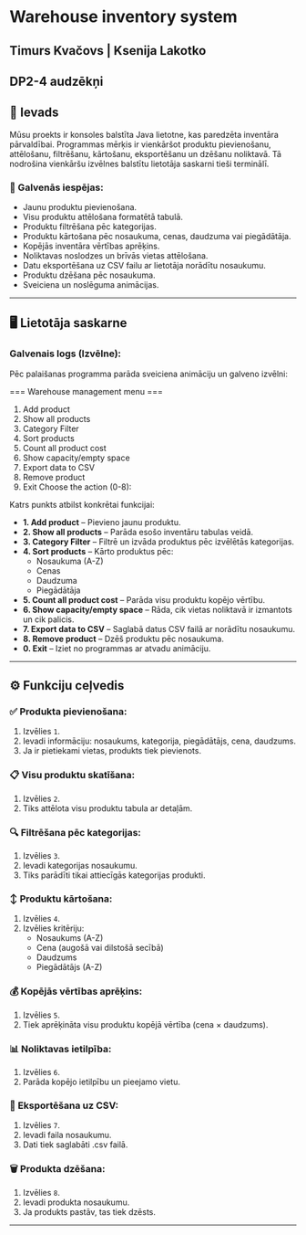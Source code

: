 # Warehouse inventory system

## Timurs Kvačovs | Ksenija Lakotko
##         DP2-4 audzēkņi

## 📝 Ievads

Mūsu proekts ir konsoles balstīta Java lietotne, kas paredzēta inventāra pārvaldībai. Programmas mērķis ir vienkāršot produktu pievienošanu, attēlošanu, filtrēšanu, kārtošanu, eksportēšanu un dzēšanu noliktavā. Tā nodrošina vienkāršu izvēlnes balstītu lietotāja saskarni tieši terminālī.

### 🔑 Galvenās iespējas:
- Jaunu produktu pievienošana.
- Visu produktu attēlošana formatētā tabulā.
- Produktu filtrēšana pēc kategorijas.
- Produktu kārtošana pēc nosaukuma, cenas, daudzuma vai piegādātāja.
- Kopējās inventāra vērtības aprēķins.
- Noliktavas noslodzes un brīvās vietas attēlošana.
- Datu eksportēšana uz CSV failu ar lietotāja norādītu nosaukumu.
- Produktu dzēšana pēc nosaukuma.
- Sveiciena un noslēguma animācijas.

---

## 🖥️ Lietotāja saskarne

### Galvenais logs (Izvēlne):
Pēc palaišanas programma parāda sveiciena animāciju un galveno izvēlni:

=== Warehouse management menu ===
1. Add product
2. Show all products
3. Category Filter
4. Sort products
5. Count all product cost
6. Show capacity/empty space
7. Export data to CSV
8. Remove product
0. Exit
Choose the action (0-8):

Katrs punkts atbilst konkrētai funkcijai:

- **1. Add product** – Pievieno jaunu produktu.
- **2. Show all products** – Parāda esošo inventāru tabulas veidā.
- **3. Category Filter** – Filtrē un izvāda produktus pēc izvēlētās kategorijas.
- **4. Sort products** – Kārto produktus pēc:
  - Nosaukuma (A-Z)
  - Cenas
  - Daudzuma
  - Piegādātāja
- **5. Count all product cost** – Parāda visu produktu kopējo vērtību.
- **6. Show capacity/empty space** – Rāda, cik vietas noliktavā ir izmantots un cik palicis.
- **7. Export data to CSV** – Saglabā datus CSV failā ar norādītu nosaukumu.
- **8. Remove product** – Dzēš produktu pēc nosaukuma.
- **0. Exit** – Iziet no programmas ar atvadu animāciju.

---

## ⚙️ Funkciju ceļvedis

### ✅ Produkta pievienošana:
1. Izvēlies `1`.
2. Ievadi informāciju: nosaukums, kategorija, piegādātājs, cena, daudzums.
3. Ja ir pietiekami vietas, produkts tiek pievienots.

### 📋 Visu produktu skatīšana:
1. Izvēlies `2`.
2. Tiks attēlota visu produktu tabula ar detaļām.

### 🔍 Filtrēšana pēc kategorijas:
1. Izvēlies `3`.
2. Ievadi kategorijas nosaukumu.
3. Tiks parādīti tikai attiecīgās kategorijas produkti.

### ↕️ Produktu kārtošana:
1. Izvēlies `4`.
2. Izvēlies kritēriju:
   - Nosaukums (A-Z)
   - Cena (augošā vai dilstošā secībā)
   - Daudzums
   - Piegādātājs (A-Z)

### 💰 Kopējās vērtības aprēķins:
1. Izvēlies `5`.
2. Tiek aprēķināta visu produktu kopējā vērtība (cena × daudzums).

### 📊 Noliktavas ietilpība:
1. Izvēlies `6`.
2. Parāda kopējo ietilpību un pieejamo vietu.

### 💾 Eksportēšana uz CSV:
1. Izvēlies `7`.
2. Ievadi faila nosaukumu.
3. Dati tiek saglabāti .csv failā.

### 🗑️ Produkta dzēšana:
1. Izvēlies `8`.
2. Ievadi produkta nosaukumu.
3. Ja produkts pastāv, tas tiek dzēsts.

---
 
